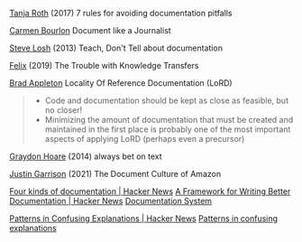 
[Tanja Roth](https://opensource.com/article/17/12/7-rules)
(2017) 7 rules for avoiding documentation pitfalls

[Carmen Bourlon](https://www.javascriptjanuary.com/blog/document-like-a-journalist)
Document like a Journalist

[Steve Losh](http://stevelosh.com/blog/2013/09/teach-dont-tell/)
(2013) Teach, Don't Tell
about documentation

[Felix](https://thinkingsideways.net/working/culture/2019/01/03/knowledge-transfers.html)
(2019) The Trouble with Knowledge Transfers

[Brad Appleton](http://wiki.c2.com/?LocalityOfReferenceDocumentation)
Locality Of Reference Documentation (LoRD)
> * Code and documentation should be kept as close as feasible, but no closer!
> * Minimizing the amount of documentation that must be created and maintained in the first place is probably one of the most important aspects of applying LoRD (perhaps even a precursor)

[Graydon Hoare](https://graydon2.dreamwidth.org/193447.html)
(2014) always bet on text

[Justin Garrison](https://www.justingarrison.com/blog/2021-03-15-the-document-culture-of-amazon/)
(2021) The Document Culture of Amazon

[Four kinds of documentation | Hacker News](https://news.ycombinator.com/item?id=21289832)
[A Framework for Writing Better Documentation | Hacker News](https://news.ycombinator.com/item?id=26002656)
[Documentation System](https://documentation.divio.com/)

[Patterns in Confusing Explanations | Hacker News](https://news.ycombinator.com/item?id=28254630)
[Patterns in confusing explanations](https://jvns.ca/blog/confusing-explanations/)
